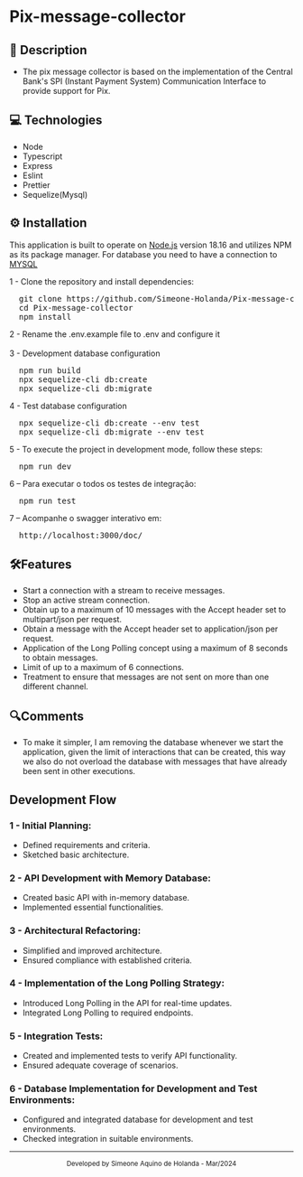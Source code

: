 # Pix-message-collector
## 📝 Description
* The pix message collector is based on the implementation of the Central Bank's SPI (Instant Payment System) Communication Interface to provide support for Pix.

## 💻 Technologies
* Node 
* Typescript
* Express
* Eslint
* Prettier
* Sequelize(Mysql)

## ⚙️ Installation

This application is built to operate on [Node.js](https://nodejs.org/en) version 18.16 and utilizes NPM as its package manager. For database you need to have a connection to [MYSQL](https://www.mysql.com/products/workbench/) 

1 - Clone the repository and install dependencies:
<pre>
  git clone https://github.com/Simeone-Holanda/Pix-message-collector.git
  cd Pix-message-collector
  npm install
</pre>
2 - Rename the .env.example file to .env and configure it <br><br>
3 - Development database configuration
<pre>
  npm run build
  npx sequelize-cli db:create
  npx sequelize-cli db:migrate
</pre>
4 - Test database configuration
<pre>
  npx sequelize-cli db:create --env test
  npx sequelize-cli db:migrate --env test
</pre>
5 - To execute the project in development mode, follow these steps:
<pre>
  npm run dev
</pre>
6 – Para executar o todos os testes de integração:
<pre>
  npm run test
</pre>
7 – Acompanhe o swagger interativo em:
<pre>
  http://localhost:3000/doc/
</pre>

## 🛠️Features
* Start a connection with a stream to receive messages.
* Stop an active stream connection.
* Obtain up to a maximum of 10 messages with the Accept header set to multipart/json per request.
* Obtain a message with the Accept header set to application/json per request.
* Application of the Long Polling concept using a maximum of 8 seconds to obtain messages.
* Limit of up to a maximum of 6 connections.
* Treatment to ensure that messages are not sent on more than one different channel.

## 🔍Comments
* To make it simpler, I am removing the database whenever we start the application, given the limit of interactions that can be created, this way we also do not overload the database with messages that have already been sent in other executions.

## Development Flow

### 1 - Initial Planning:
   * Defined requirements and criteria.
   * Sketched basic architecture.

### 2 - API Development with Memory Database:
   * Created basic API with in-memory database.
   * Implemented essential functionalities.

### 3 - Architectural Refactoring:
   * Simplified and improved architecture.
   * Ensured compliance with established criteria.

### 4 - Implementation of the Long Polling Strategy:
   * Introduced Long Polling in the API for real-time updates.
   * Integrated Long Polling to required endpoints.

### 5 - Integration Tests:
   * Created and implemented tests to verify API functionality.
   * Ensured adequate coverage of scenarios.

### 6 - Database Implementation for Development and Test Environments:
   * Configured and integrated database for development and test environments.
   * Checked integration in suitable environments. 
<hr>
<div align="center">
  <small>Developed by Simeone Aquino de Holanda - Mar/2024
</small>
</div>